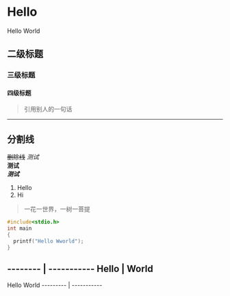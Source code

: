 # Hello
Hello World
## 二级标题
### 三级标题
#### 四级标题
> 引用别人的一句话
---
分割线
---
~~删除线~~
*测试*<br>
**测试**<br>
***测试***<br>
1. Hello
2. Hi
> 一花一世界，一树一菩提
```c
#include<stdio.h>
int main
{
  printf("Hello Wworld");
}
```
-------- | -----------
Hello | World
--------
Hello World
--------- | -----------
